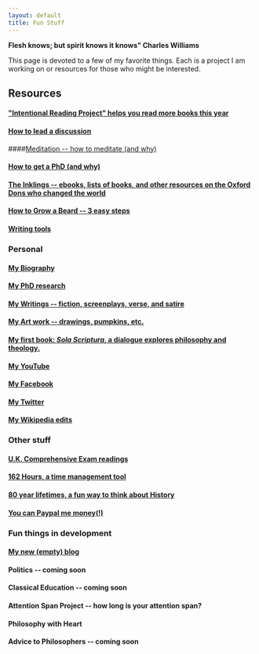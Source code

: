 ```yaml
---
layout: default
title: Fun Stuff
---
```


**Flesh knows; but spirit knows it knows" Charles Williams**


This page is devoted to a few of my favorite things. Each is a project I am working on or resources for those who might be interested.

## Resources ##

#### ["Intentional Reading Project" helps you read more books this year](http://www.readingintentionally.com)

#### [How to lead a discussion](http://www.wikihow.com/Lead-a-Discussion) ####

####[Meditation -- how to meditate (and why)](/meditation)

#### [How to get a PhD (and why)](/fun/phd-how-to) 

#### [The Inklings -- ebooks, lists of books, and other resources on the Oxford Dons who changed the world](/fun/inklings)

#### [How to Grow a Beard -- 3 easy steps](/fun/beard) ####

#### [Writing tools](/fun/writing-tools)


### Personal ###

#### [My Biography](/fun/bio)

#### [My PhD research](/fun/phd)

#### [My Writings -- fiction, screenplays, verse, and satire](/fun/writings)

#### [My Art work -- drawings, pumpkins, etc.](http://www.keithbuhler.com/art)

#### [My first book: *Sola Scriptura*, a dialogue explores philosophy and theology.](http://www.amazon.com/Sola-Scriptura-Dialogue-Keith-Buhler-ebook/dp/B009N27L12/ref=sr_1_9?ie=UTF8&qid=1401301911&sr=8-9&keywords=sola+scriptura)

#### [My YouTube](https://www.youtube.com/channel/UCDxfeT2v6-kFM12T7zD-K9Q)

#### [My Facebook](http://www.facebook.com/kedbuhler/)

#### [My Twitter](https://twitter.com/Keith_Buhler) 

#### [My Wikipedia edits](http://en.wikipedia.org/wiki/User:CircularReason)


### Other stuff ###

#### [U.K. Comprehensive Exam readings](/fun/comps)

#### [162 Hours, a time management tool](http://keithbuhler.com/goals/)
 
#### [80 year lifetimes, a fun way to think about History](https://docs.google.com/spreadsheets/d/1ZitnTtYNZLmUsKcQ0vu_cdzm_Plj5nupiyDrJEn4VV0/edit#gid=0) ####

#### [You can Paypal me money(!)](https://www.paypal.me/keithbuhler) ####

### Fun things in development ###

#### [My new (empty) blog](http://circularreason.github.io./blog)

#### Politics -- coming soon ####

#### Classical Education -- coming soon ####

#### Attention Span Project -- how long is your attention span?

#### Philosophy with Heart ####

#### Advice to Philosophers -- coming soon ####
